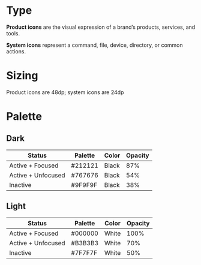 # Type

**Product icons** are the visual expression of a brand’s products, services, and tools.

**System icons** represent a command, file, device, directory, or common actions.

# Sizing

Product icons are 48dp; system icons are 24dp

# Palette

## Dark

| Status             | Palette | Color | Opacity |
| ------------------ | ------- | ----- | ------- |
| Active + Focused   | #212121 | Black | 87%     |
| Active + Unfocused | #767676 | Black | 54%     |
| Inactive           | #9F9F9F | Black | 38%     |

## Light

| Status             | Palette | Color | Opacity |
| ------------------ | ------- | ----- | ------- |
| Active + Focused   | #000000 | White | 100%    |
| Active + Unfocused | #B3B3B3 | White | 70%     |
| Inactive           | #7F7F7F | White | 50%     |
